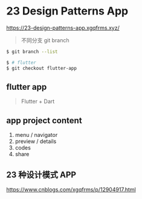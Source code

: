 # 23 Design Patterns App

https://23-design-patterns-app.xgqfrms.xyz/

> 不同分支 git branch

```sh
$ git branch --list

$ # flutter
$ git checkout flutter-app

```

## flutter app

> Flutter + Dart

## app project content

1. menu / navigator
2. preview / details
3. codes
4. share

## 23 种设计模式 APP

https://www.cnblogs.com/xgqfrms/p/12904917.html

